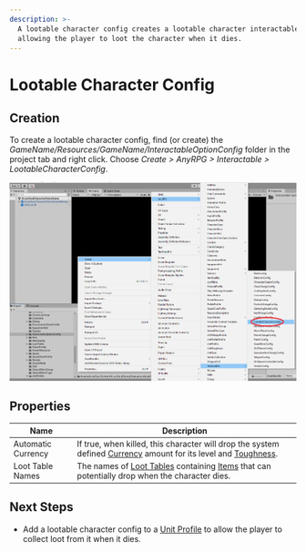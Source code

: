 ```yaml
---
description: >-
  A lootable character config creates a lootable character interactable,
  allowing the player to loot the character when it dies.
---
```


# Lootable Character Config

## Creation

To create a lootable character config, find (or create) the _GameName/Resources/GameName/InteractableOptionConfig_ folder in the project tab and right click.  Choose _Create > AnyRPG > Interactable > LootableCharacterConfig_.

![](<../../.gitbook/assets/image (7) (1).png>)

## Properties

| Name               | Description                                                                                                                                              |
| ------------------ | -------------------------------------------------------------------------------------------------------------------------------------------------------- |
| Automatic Currency | If true, when killed, this character will drop the system defined [Currency](../currency.md) amount for its level and [Toughness](../unit-toughness.md). |
| Loot Table Names   | The names of [Loot Tables](../loot-table.md) containing [Items](../items/) that can potentially drop when the character dies.                            |

## Next Steps

* Add a lootable character config to a [Unit Profile](../unit-profile.md) to allow the player to collect loot from it when it dies.
